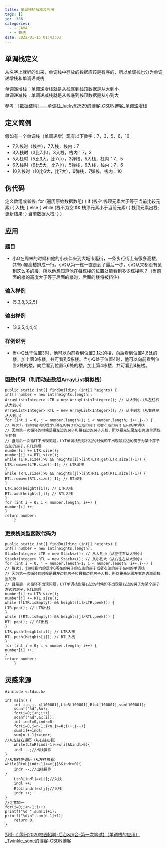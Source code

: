 ```yaml
---
title: 单调栈的解释及应用
tags: []
id: '386'
categories:
  - - JAVA
  - - 算法
date: 2022-01-15 01:43:03
---
```


## 单调栈定义

从名字上就听的出来，单调栈中存放的数据应该是有序的，所以单调栈也分为单调递增栈和单调递减栈

单调递增栈：单调递增栈就是从栈底到栈顶数据是从大到小  
单调递减栈：单调递减栈就是从栈底到栈顶数据是从小到大

参考：[\[数据结构\]——单调栈\_lucky52529的博客-CSDN博客\_单调递增栈](https://blog.csdn.net/lucky52529/article/details/89155694)

## 定义简例

假如有一个单调栈（单调递增）现有以下数字：7，3，5，6，10

*   7入栈时（栈空），7入栈，栈内：7
*   3入栈时（3比7小），3入栈，栈内：7，3
*   5入栈时（5比3大，比7小），3弹栈，5入栈，栈内：7，5
*   6入栈时（6比5大，比7小），5弹栈，6入栈，栈内：7，6
*   10入栈时（10比6大，比7大），6弹栈，7弹栈，栈内：10

## 伪代码

定义数组或者栈;
for (遍历原始数据数组)
{
if (栈空  栈顶元素大于等于当前比较元素)
{
入栈;
}
else
{
while (栈不为空 && 栈顶元素小于当前元素)
{
栈顶元素出栈;
更新结果;
}
当前数据入栈;
}
}

## 应用

### 题目

*   小Q在周末的时候和他的小伙伴来到大城市逛街，一条步行街上有很多高楼，共有n座高楼排成一行。小Q从第一栋一直走到了最后一栋，小Q从来都没有见到这么多的楼，所以他想知道他在每栋楼的位置处能看到多少栋楼呢？（当前面的楼的高度大于等于后面的楼时，后面的楼将被挡住）

### 输入样例

*   \[5,3,8,3,2,5\]

### 输出样例

*   \[3,3,5,4,4,4\]

### 样例说明

*   当小Q处于位置3时，他可以向前看到位置2,1处的楼，向后看到位置4,6处的楼，加上第3栋楼，共可看到5栋楼。当小Q处于位置4时，他可以向前看到位置3处的楼，向后看到位置5,6处的楼，加上第4栋楼，共可看到4栋楼。

### 函数代码（利用动态数组ArrayList模拟栈）

```
public static int[] findBuilding (int[] heights) {
int[] number = new int[heights.length];
ArrayList<Integer> LTR = new ArrayList<Integer>(); // 从大到小（从左往右从大到小）
ArrayList<Integer> RTL = new ArrayList<Integer>(); // 从小到大（从右往左从大到小）
for (int i = 0, j = number.length-1; i < number.length; i++,j--) {
// 每次i，j游标指向的是小Q所在的房子的左边的房子或者右边的房子在内的单调栈
// 因为第一次循环的时候是最左边的房子和最右边的房子入栈，所以要先记录左右两边单调栈里的数
// 且最后一次循环不出现问题，LYT单调栈到最右边的时候即不出现最右边的房子为某个房子左边的房子，RTL同理
number[i] += LTR.size();
number[j] += RTL.size();
while (LTR.size()>0 && heights[i]>(int)LTR.get(LTR.size()-1)) {
LTR.remove(LTR.size()-1); // LTR出栈
}
while (RTL.size()>0 && heights[j]>(int)RTL.get(RTL.size()-1)) {
RTL.remove(RTL.size()-1); // RT出栈
}
LTR.add(heights[i]); // LTR入栈
RTL.add(heights[j]); // RTL入栈
}
for (int i = 0; i < number.length; i++) {
number[i] ++;
}
return number;
    }
```

### 更换栈类型函数代码为

```
public static int[] findBuilding (int[] heights) {
int[] number = new int[heights.length];
Stack<Integer> LTR = new Stack<>(); // 从大到小（从左往右从大到小）
Stack<Integer> RTL = new Stack<>(); // 从小到大（从右往左从大到小）
for (int i = 0, j = number.length-1; i < number.length; i++,j--) {
// 每次i，j游标指向的是小Q所在的房子的左边的房子或者右边的房子在内的单调栈
// 因为第一次循环的时候是最左边的房子和最右边的房子入栈，所以要先记录左右两边单调栈里的数
// 且最后一次循环不出现问题，LYT单调栈到最右边的时候即不出现最右边的房子为某个房子左边的房子，RTL同理
number[i] += LTR.size();
number[j] += RTL.size();
while (!LTR.isEmpty() && heights[i]>LTR.peek()) {
LTR.pop(); // LTR出栈
}
while (!RTL.isEmpty() && heights[j]>RTL.peek()) {
RTL.pop(); // RT出栈
}
LTR.push(heights[i]); // LTR入栈
RTL.push(heights[j]); // RTL入栈
}
for (int i = 0; i < number.length; i++) {
number[i] ++;
}
return number;
    }
```

## 灵感来源

```
#include <stdio.h>
  
int main() {
    int i,n,j, x[100001],LtoR[100001],RtoL[100001],sum[100001];
    scanf("%d",&n);
    for(i=0;i<n;i++)
    scanf("%d",&x[i]);
    int indl=0,indr=0;
    for(i=0,j=n-1;i<n,j>=0;i++,j--){
    sum[i]+=indl;
    sum[n-i-1]+=indr;
//从左往右遍历（从右往左看）
    while(LtoR[indl-1]<=x[i]&&indl>0){
    indl --;//出栈操作
}
//从右往左遍历（从左往右看）
while(RtoL[indr-1]<=x[j]&&indr>0){
    indr --;//出栈操作
}
    LtoR[indl]=x[i];//入栈
    indl ++;
    RtoL[indr]=x[j];//入栈
    indr ++;
}
//注意加一
for(i=0;i<n-1;i++)
printf("%d ",sum[i]+1);
printf("%d\n",sum[n-1]+1);
    return 0;
}
```

[逛街【 腾讯2020校园招聘-后台&综合-第一次笔试】（单调栈的应用）\_Twinkle\_sone的博客-CSDN博客](https://blog.csdn.net/Twinkle_sone/article/details/104593171)